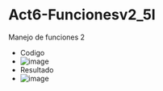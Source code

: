 # Act6-Funcionesv2_5I
Manejo de funciones 2
- Codigo
- ![image](https://github.com/user-attachments/assets/61283cbc-ca30-4c75-a862-3af107c242d2)
- Resultado
- ![image](https://github.com/user-attachments/assets/95b42def-8132-4b7a-8d18-4b2ea2507236)
